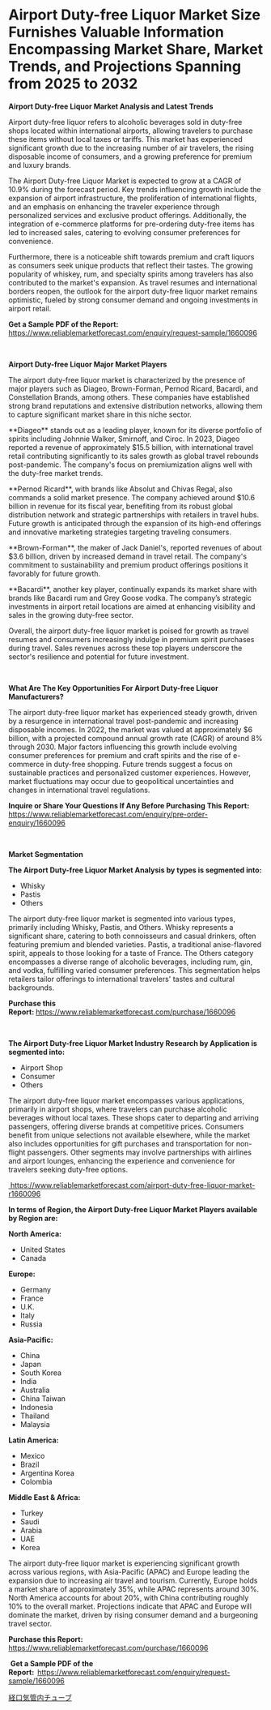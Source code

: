 <p><h1>Airport Duty-free Liquor Market Size Furnishes Valuable Information Encompassing Market Share, Market Trends, and Projections Spanning from 2025 to 2032</h1></p><p><strong>Airport Duty-free Liquor Market Analysis and Latest Trends</strong></p>
<p><p>Airport duty-free liquor refers to alcoholic beverages sold in duty-free shops located within international airports, allowing travelers to purchase these items without local taxes or tariffs. This market has experienced significant growth due to the increasing number of air travelers, the rising disposable income of consumers, and a growing preference for premium and luxury brands.</p><p>The Airport Duty-free Liquor Market is expected to grow at a CAGR of 10.9% during the forecast period. Key trends influencing growth include the expansion of airport infrastructure, the proliferation of international flights, and an emphasis on enhancing the traveler experience through personalized services and exclusive product offerings. Additionally, the integration of e-commerce platforms for pre-ordering duty-free items has led to increased sales, catering to evolving consumer preferences for convenience.</p><p>Furthermore, there is a noticeable shift towards premium and craft liquors as consumers seek unique products that reflect their tastes. The growing popularity of whiskey, rum, and specialty spirits among travelers has also contributed to the market's expansion. As travel resumes and international borders reopen, the outlook for the airport duty-free liquor market remains optimistic, fueled by strong consumer demand and ongoing investments in airport retail.</p></p>
<p><strong>Get a Sample PDF of the Report:&nbsp;</strong> <a href="https://www.reliablemarketforecast.com/enquiry/request-sample/1660096?utm_campaign=1105&utm_medium=2&utm_source=Github&utm_content=ia&utm_term=17012025&utm_id=airport-duty-free-liquor">https://www.reliablemarketforecast.com/enquiry/request-sample/1660096</a></p>
<p>&nbsp;</p>
<p><strong>Airport Duty-free Liquor Major Market Players</strong></p>
<p><p>The airport duty-free liquor market is characterized by the presence of major players such as Diageo, Brown-Forman, Pernod Ricard, Bacardi, and Constellation Brands, among others. These companies have established strong brand reputations and extensive distribution networks, allowing them to capture significant market share in this niche sector.</p><p>**Diageo** stands out as a leading player, known for its diverse portfolio of spirits including Johnnie Walker, Smirnoff, and Ciroc. In 2023, Diageo reported a revenue of approximately $15.5 billion, with international travel retail contributing significantly to its sales growth as global travel rebounds post-pandemic. The company's focus on premiumization aligns well with the duty-free market trends.</p><p>**Pernod Ricard**, with brands like Absolut and Chivas Regal, also commands a solid market presence. The company achieved around $10.6 billion in revenue for its fiscal year, benefiting from its robust global distribution network and strategic partnerships with retailers in travel hubs. Future growth is anticipated through the expansion of its high-end offerings and innovative marketing strategies targeting traveling consumers.</p><p>**Brown-Forman**, the maker of Jack Daniel's, reported revenues of about $3.6 billion, driven by increased demand in travel retail. The company's commitment to sustainability and premium product offerings positions it favorably for future growth.</p><p>**Bacardi**, another key player, continually expands its market share with brands like Bacardi rum and Grey Goose vodka. The company’s strategic investments in airport retail locations are aimed at enhancing visibility and sales in the growing duty-free sector.</p><p>Overall, the airport duty-free liquor market is poised for growth as travel resumes and consumers increasingly indulge in premium spirit purchases during travel. Sales revenues across these top players underscore the sector's resilience and potential for future investment.</p></p>
<p>&nbsp;</p>
<p><strong>What Are The Key Opportunities For Airport Duty-free Liquor Manufacturers?</strong></p>
<p><p>The airport duty-free liquor market has experienced steady growth, driven by a resurgence in international travel post-pandemic and increasing disposable incomes. In 2022, the market was valued at approximately $6 billion, with a projected compound annual growth rate (CAGR) of around 8% through 2030. Major factors influencing this growth include evolving consumer preferences for premium and craft spirits and the rise of e-commerce in duty-free shopping. Future trends suggest a focus on sustainable practices and personalized customer experiences. However, market fluctuations may occur due to geopolitical uncertainties and changes in international travel regulations.</p></p>
<p><strong>Inquire or Share Your Questions If Any Before Purchasing This Report:</strong> <a href="https://www.reliablemarketforecast.com/enquiry/pre-order-enquiry/1660096?utm_campaign=1105&utm_medium=2&utm_source=Github&utm_content=ia&utm_term=17012025&utm_id=airport-duty-free-liquor">https://www.reliablemarketforecast.com/enquiry/pre-order-enquiry/1660096</a></p>
<p>&nbsp;</p>
<p><strong>Market Segmentation</strong></p>
<p><strong>The Airport Duty-free Liquor Market Analysis by types is segmented into:</strong></p>
<p><ul><li>Whisky</li><li>Pastis</li><li>Others</li></ul></p>
<p><p>The airport duty-free liquor market is segmented into various types, primarily including Whisky, Pastis, and Others. Whisky represents a significant share, catering to both connoisseurs and casual drinkers, often featuring premium and blended varieties. Pastis, a traditional anise-flavored spirit, appeals to those looking for a taste of France. The Others category encompasses a diverse range of alcoholic beverages, including rum, gin, and vodka, fulfilling varied consumer preferences. This segmentation helps retailers tailor offerings to international travelers' tastes and cultural backgrounds.</p></p>
<p><strong>Purchase this Report:&nbsp;</strong><a href="https://www.reliablemarketforecast.com/purchase/1660096?utm_campaign=1105&utm_medium=2&utm_source=Github&utm_content=ia&utm_term=17012025&utm_id=airport-duty-free-liquor">https://www.reliablemarketforecast.com/purchase/1660096</a></p>
<p>&nbsp;</p>
<p><strong>The Airport Duty-free Liquor Market Industry Research by Application is segmented into:</strong></p>
<p><ul><li>Airport Shop</li><li>Consumer</li><li>Others</li></ul></p>
<p><p>The airport duty-free liquor market encompasses various applications, primarily in airport shops, where travelers can purchase alcoholic beverages without local taxes. These shops cater to departing and arriving passengers, offering diverse brands at competitive prices. Consumers benefit from unique selections not available elsewhere, while the market also includes opportunities for gift purchases and transportation for non-flight passengers. Other segments may involve partnerships with airlines and airport lounges, enhancing the experience and convenience for travelers seeking duty-free options.</p></p>
<p><a href="https://www.reliablemarketforecast.com/airport-duty-free-liquor-market-r1660096?utm_campaign=1105&utm_medium=2&utm_source=Github&utm_content=ia&utm_term=17012025&utm_id=airport-duty-free-liquor">&nbsp;https://www.reliablemarketforecast.com/airport-duty-free-liquor-market-r1660096</a></p>
<p><strong>In terms of Region, the Airport Duty-free Liquor Market Players available by Region are:</strong></p>
<p>
    <p> <strong> North America: </strong>
        <ul>
            <li>United States</li>
            <li>Canada</li>
        </ul>
        </p> 
    <p> <strong> Europe: </strong>
        <ul>
            <li>Germany</li>
            <li>France</li>
            <li>U.K.</li>
            <li>Italy</li>
            <li>Russia</li>
        </ul>
        </p> 
    <p> <strong> Asia-Pacific: </strong>
        <ul>
            <li>China</li>
            <li>Japan</li>
            <li>South Korea</li>
            <li>India</li>
            <li>Australia</li>
            <li>China Taiwan</li>
            <li>Indonesia</li>
            <li>Thailand</li>
            <li>Malaysia</li>
        </ul>
        </p> 
    <p> <strong> Latin America: </strong>
        <ul>
            <li>Mexico</li>
            <li>Brazil</li>
            <li>Argentina Korea</li>
            <li>Colombia</li>
        </ul>
        </p> 
    <p> <strong> Middle East & Africa: </strong>
        <ul>
            <li>Turkey</li>
            <li>Saudi</li>
            <li>Arabia</li>
            <li>UAE</li>
            <li>Korea</li>
        </ul>
    </p>
    </p>
<p><p>The airport duty-free liquor market is experiencing significant growth across various regions, with Asia-Pacific (APAC) and Europe leading the expansion due to increasing air travel and tourism. Currently, Europe holds a market share of approximately 35%, while APAC represents around 30%. North America accounts for about 20%, with China contributing roughly 10% to the overall market. Projections indicate that APAC and Europe will dominate the market, driven by rising consumer demand and a burgeoning travel sector.</p></p>
<p><strong>Purchase this Report: </strong><a href="https://www.reliablemarketforecast.com/purchase/1660096?utm_campaign=1105&utm_medium=2&utm_source=Github&utm_content=ia&utm_term=17012025&utm_id=airport-duty-free-liquor">https://www.reliablemarketforecast.com/purchase/1660096</a></p>
<p>&nbsp;<strong>Get a Sample PDF of the Report:&nbsp;&nbsp;</strong><a href="https://www.reliablemarketforecast.com/enquiry/request-sample/1660096?utm_campaign=1105&utm_medium=2&utm_source=Github&utm_content=ia&utm_term=17012025&utm_id=airport-duty-free-liquor">https://www.reliablemarketforecast.com/enquiry/request-sample/1660096</a></p>
<p><strong></strong></p>
<p><p><a href="https://github.com/lababdou/Market-Research-Report-List-6/blob/main/440072731301.md?utm_campaign=1105&utm_medium=2&utm_source=Github&utm_content=ia&utm_term=17012025&utm_id=airport-duty-free-liquor">経口気管内チューブ</a></p></p>